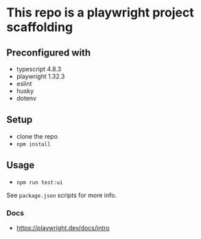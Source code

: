 # This repo is a playwright project scaffolding
## Preconfigured with 
- typescript 4.8.3
- playwright 1.32.3
- eslint
- husky
- dotenv

## Setup
- clone the repo
- `npm install`

## Usage
- `npm run test:ui`  

See `package.json` scripts for more info.

### Docs
- https://playwright.dev/docs/intro